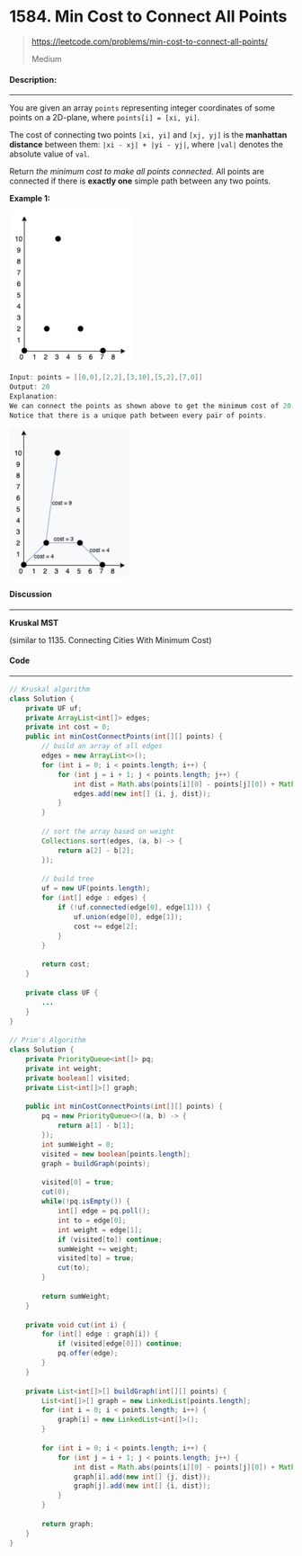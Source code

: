 # 1584. Min Cost to Connect All Points

> https://leetcode.com/problems/min-cost-to-connect-all-points/
>
> Medium

#### Description:

---

You are given an array `points` representing integer coordinates of some points on a 2D-plane, where `points[i] = [xi, yi]`.

The cost of connecting two points `[xi, yi]` and `[xj, yj]` is the **manhattan distance** between them: `|xi - xj| + |yi - yj|`, where `|val|` denotes the absolute value of `val`.

Return *the minimum cost to make all points connected.* All points are connected if there is **exactly one** simple path between any two points.

**Example 1:**

<img src="assets/image-20220920090726471.png" alt="image-20220920090726471" style="zoom:50%;" />

```Java
Input: points = [[0,0],[2,2],[3,10],[5,2],[7,0]]
Output: 20
Explanation: 
We can connect the points as shown above to get the minimum cost of 20.
Notice that there is a unique path between every pair of points.
```

<img src="assets/image-20220920090802982.png" alt="image-20220920090802982" style="zoom:50%;" />

#### Discussion

---

**Kruskal MST**

(similar to 1135. Connecting Cities With Minimum Cost)

#### Code

----

```Java
// Kruskal algorithm
class Solution {
    private UF uf;
    private ArrayList<int[]> edges;
    private int cost = 0;
    public int minCostConnectPoints(int[][] points) {
        // build an array of all edges
        edges = new ArrayList<>();
        for (int i = 0; i < points.length; i++) {
            for (int j = i + 1; j < points.length; j++) {
                int dist = Math.abs(points[i][0] - points[j][0]) + Math.abs(points[i][1] - points[j][1]);
                edges.add(new int[] {i, j, dist});
            }
        }
        
        // sort the array based on weight
        Collections.sort(edges, (a, b) -> {
            return a[2] - b[2];
        });
        
        // build tree
        uf = new UF(points.length);
        for (int[] edge : edges) {
            if (!uf.connected(edge[0], edge[1])) {
                uf.union(edge[0], edge[1]);
                cost += edge[2];
            }
        }
        
        return cost;
    }
    
    private class UF {
        ...
    }
}

// Prim's Algorithm
class Solution {
    private PriorityQueue<int[]> pq;
    private int weight;
    private boolean[] visited;
    private List<int[]>[] graph;
    
    public int minCostConnectPoints(int[][] points) {
        pq = new PriorityQueue<>((a, b) -> {
            return a[1] - b[1];
        });
        int sumWeight = 0;
        visited = new boolean[points.length];
        graph = buildGraph(points);
        
        visited[0] = true;
        cut(0);
        while(!pq.isEmpty()) {
            int[] edge = pq.poll();
            int to = edge[0];
            int weight = edge[1];
            if (visited[to]) continue;
            sumWeight += weight;
            visited[to] = true;
            cut(to);
        }
        
        return sumWeight;
    }
    
    private void cut(int i) {
        for (int[] edge : graph[i]) {
            if (visited[edge[0]]) continue;
            pq.offer(edge);
        }
    }
    
    private List<int[]>[] buildGraph(int[][] points) {
        List<int[]>[] graph = new LinkedList[points.length];
        for (int i = 0; i < points.length; i++) {
            graph[i] = new LinkedList<int[]>();
        }
        
        for (int i = 0; i < points.length; i++) {
            for (int j = i + 1; j < points.length; j++) {
                int dist = Math.abs(points[i][0] - points[j][0]) + Math.abs(points[i][1] - points[j][1]);
                graph[i].add(new int[] {j, dist});
                graph[j].add(new int[] {i, dist});
            }
        }
        
        return graph;
    }
}
```

